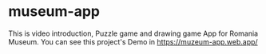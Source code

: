 # museum-app
This is video introduction, Puzzle game and drawing game App for Romania Museum.
You can see this project's Demo in https://muzeum-app.web.app/
